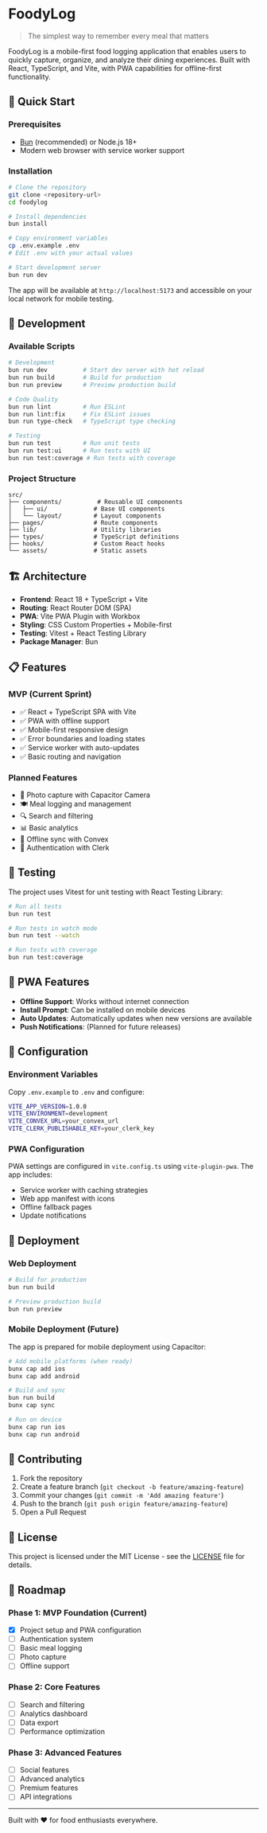 # FoodyLog

> The simplest way to remember every meal that matters

FoodyLog is a mobile-first food logging application that enables users to quickly capture, organize, and analyze their dining experiences. Built with React, TypeScript, and Vite, with PWA capabilities for offline-first functionality.

## 🚀 Quick Start

### Prerequisites

- [Bun](https://bun.sh/) (recommended) or Node.js 18+
- Modern web browser with service worker support

### Installation

```bash
# Clone the repository
git clone <repository-url>
cd foodylog

# Install dependencies
bun install

# Copy environment variables
cp .env.example .env
# Edit .env with your actual values

# Start development server
bun run dev
```

The app will be available at `http://localhost:5173` and accessible on your local network for mobile testing.

## 📱 Development

### Available Scripts

```bash
# Development
bun run dev          # Start dev server with hot reload
bun run build        # Build for production
bun run preview      # Preview production build

# Code Quality
bun run lint         # Run ESLint
bun run lint:fix     # Fix ESLint issues
bun run type-check   # TypeScript type checking

# Testing
bun run test         # Run unit tests
bun run test:ui      # Run tests with UI
bun run test:coverage # Run tests with coverage
```

### Project Structure

```
src/
├── components/          # Reusable UI components
│   ├── ui/             # Base UI components
│   └── layout/         # Layout components
├── pages/              # Route components
├── lib/                # Utility libraries
├── types/              # TypeScript definitions
├── hooks/              # Custom React hooks
└── assets/             # Static assets
```

## 🏗️ Architecture

- **Frontend**: React 18 + TypeScript + Vite
- **Routing**: React Router DOM (SPA)
- **PWA**: Vite PWA Plugin with Workbox
- **Styling**: CSS Custom Properties + Mobile-first
- **Testing**: Vitest + React Testing Library
- **Package Manager**: Bun

## 📋 Features

### MVP (Current Sprint)

- ✅ React + TypeScript SPA with Vite
- ✅ PWA with offline support
- ✅ Mobile-first responsive design
- ✅ Error boundaries and loading states
- ✅ Service worker with auto-updates
- ✅ Basic routing and navigation

### Planned Features

- 📸 Photo capture with Capacitor Camera
- 🍽️ Meal logging and management
- 🔍 Search and filtering
- 📊 Basic analytics
- 🔄 Offline sync with Convex
- 🔐 Authentication with Clerk

## 🧪 Testing

The project uses Vitest for unit testing with React Testing Library:

```bash
# Run all tests
bun run test

# Run tests in watch mode
bun run test --watch

# Run tests with coverage
bun run test:coverage
```

## 📱 PWA Features

- **Offline Support**: Works without internet connection
- **Install Prompt**: Can be installed on mobile devices
- **Auto Updates**: Automatically updates when new versions are available
- **Push Notifications**: (Planned for future releases)

## 🔧 Configuration

### Environment Variables

Copy `.env.example` to `.env` and configure:

```bash
VITE_APP_VERSION=1.0.0
VITE_ENVIRONMENT=development
VITE_CONVEX_URL=your_convex_url
VITE_CLERK_PUBLISHABLE_KEY=your_clerk_key
```

### PWA Configuration

PWA settings are configured in `vite.config.ts` using `vite-plugin-pwa`. The app includes:

- Service worker with caching strategies
- Web app manifest with icons
- Offline fallback pages
- Update notifications

## 🚀 Deployment

### Web Deployment

```bash
# Build for production
bun run build

# Preview production build
bun run preview
```

### Mobile Deployment (Future)

The app is prepared for mobile deployment using Capacitor:

```bash
# Add mobile platforms (when ready)
bunx cap add ios
bunx cap add android

# Build and sync
bun run build
bunx cap sync

# Run on device
bunx cap run ios
bunx cap run android
```

## 🤝 Contributing

1. Fork the repository
2. Create a feature branch (`git checkout -b feature/amazing-feature`)
3. Commit your changes (`git commit -m 'Add amazing feature'`)
4. Push to the branch (`git push origin feature/amazing-feature`)
5. Open a Pull Request

## 📄 License

This project is licensed under the MIT License - see the [LICENSE](LICENSE) file for details.

## 🎯 Roadmap

### Phase 1: MVP Foundation (Current)
- [x] Project setup and PWA configuration
- [ ] Authentication system
- [ ] Basic meal logging
- [ ] Photo capture
- [ ] Offline support

### Phase 2: Core Features
- [ ] Search and filtering
- [ ] Analytics dashboard
- [ ] Data export
- [ ] Performance optimization

### Phase 3: Advanced Features
- [ ] Social features
- [ ] Advanced analytics
- [ ] Premium features
- [ ] API integrations

---

Built with ❤️ for food enthusiasts everywhere.
